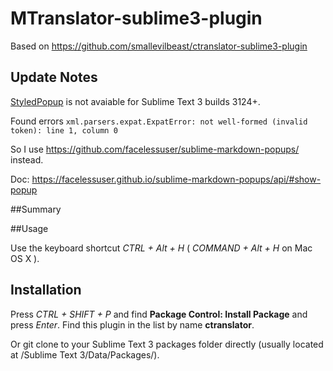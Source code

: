 # MTranslator-sublime3-plugin
Based on  https://github.com/smallevilbeast/ctranslator-sublime3-plugin

## Update Notes

[StyledPopup](https://github.com/huot25/StyledPopup) is not avaiable for Sublime Text 3 builds 3124+. 

Found errors `xml.parsers.expat.ExpatError: not well-formed (invalid token): line 1, column 0`

So I use https://github.com/facelessuser/sublime-markdown-popups/  instead.

Doc: https://facelessuser.github.io/sublime-markdown-popups/api/#show-popup



##Summary



##Usage


Use the keyboard shortcut *CTRL + Alt + H*  ( *COMMAND + Alt + H* on Mac OS X ).


## Installation
Press *CTRL + SHIFT + P* and find **Package Control: Install Package** and press *Enter*.
Find this plugin in the list by name **ctranslator**.

Or git clone to your Sublime Text 3 packages folder directly (usually located at /Sublime Text 3/Data/Packages/).
